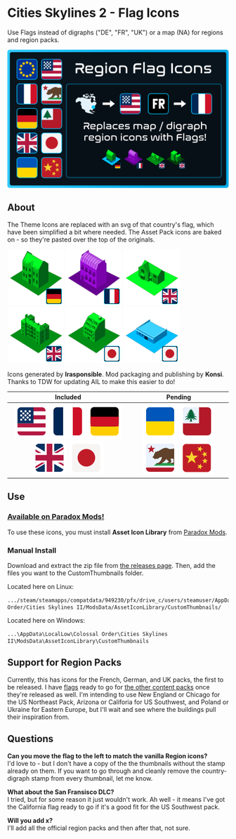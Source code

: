 # Cities Skylines 2 - Flag Icons
Use Flags instead of digraphs ("DE", "FR", "UK") or a map (NA) for regions and region packs.

![Splash Image](https://github.com/irasponsible/cities2-flag-icons/blob/main/Properties/image1.png)

## About

The Theme Icons are replaced with an svg of that country's flag, which have been simplified a bit where needed.
The Asset Pack icons are baked on - so they're pasted over the top of the originals.

![DE Residential Medium](https://github.com/irasponsible/cities2-flag-icons/blob/main/ail/de_thumbnails/DE%20Residential%20Medium.png) ![FR Office](https://github.com/irasponsible/cities2-flag-icons/blob/main/ail/fr_thumbnails/FR%20Office%20High.png) ![UK Detatched](https://github.com/irasponsible/cities2-flag-icons/blob/main/ail/uk_thumbnails/UK%20Residential%20Low.png) ![UK Flats](https://github.com/irasponsible/cities2-flag-icons/blob/main/ail/uk_thumbnails/UK%20Residential%20Medium%20Flats.png?raw=true) ![JP Medium](https://github.com/irasponsible/cities2-flag-icons/blob/main/ail/jp_thumbnails/ZoneJPResidentialMedium.png?raw=true) ![JP Commercial Low](https://github.com/irasponsible/cities2-flag-icons/blob/main/ail/jp_thumbnails/ZoneJPCommercialLow.png?raw=true)

Icons generated by **Irasponsible**. Mod packaging and publishing by **Konsi**.
Thanks to TDW for updating AIL to make this easier to do!

| Included | Pending |
|:-:|:-:|
| ![North America](https://github.com/irasponsible/cities2-flag-icons/blob/main/ail/flags/North%20American.svg) ![France](https://github.com/irasponsible/cities2-flag-icons/blob/main/ail/flags/France.svg) ![Germany](https://github.com/irasponsible/cities2-flag-icons/blob/main/ail/flags/Germany.svg) ![UK](https://github.com/irasponsible/cities2-flag-icons/blob/main/ail/flags/UK%20Pack%20Filter.svg) ![Japan](https://github.com/irasponsible/cities2-flag-icons/blob/main/ail/flags/Japan.svg)  |  ![Ukraine](https://github.com/irasponsible/cities2-flag-icons/blob/main/ail/flags/Ukraine.svg) ![New England](https://github.com/irasponsible/cities2-flag-icons/blob/main/ail/flags/New%20England.svg) ![California](https://github.com/irasponsible/cities2-flag-icons/blob/main/ail/flags/SanFranciscoSet.svg) ![China](https://github.com/irasponsible/cities2-flag-icons/blob/main/ail/flags/China.svg) |


## Use

### [Available on Paradox Mods!](https://mods.paradoxplaza.com/mods/95437/Windows)
To use these icons, you must install **Asset Icon Library** from [Paradox Mods](https://mods.paradoxplaza.com/mods/79634/Windows).

### Manual Install

Download and extract the zip file from [the releases page](https://github.com/irasponsible/cities2-flag-icons/releases). Then, add the files you want to the CustomThumbnails folder. 

Located here on Linux:  

    .../steam/steamapps/compatdata/949230/pfx/drive_c/users/steamuser/AppData/LocalLow/Colossal Order/Cities Skylines II/ModsData/AssetIconLibrary/CustomThumbnails/

Located here on Windows:  

    ...\AppData\LocalLow\Colossal Order\Cities Skylines II\ModsData\AssetIconLibrary\CustomThumbnails

## Support for Region Packs
Currently, this has icons for the French, German, and UK packs, the first to be released. I have [flags](https://github.com/irasponsible/cities2-flag-icons/blob/main/ail/flags) ready to go for [the other content packs](https://www.paradoxinteractive.com/games/cities-skylines-ii/modding/cities-skylines-ii-region-packs) once they're released as well. I'm intending to use New England or Chicago for the US Northeast Pack, Arizona or Califoria for US Southwest, and Poland or Ukraine for Eastern Europe, but I'll wait and see where the buildings pull their inspiration from.

## Questions
**Can you move the flag to the left to match the vanilla Region icons?**  
I'd love to - but I don't have a copy of the the thumbnails without the stamp already on them. If you want to go through and cleanly remove the country-digraph stamp from every thumbnail, let me know.

**What about the San Fransisco DLC?**  
I tried, but for some reason it just wouldn't work. Ah well - it means I've got the California flag ready to go if it's a good fit for the US Southwest pack.

**Will you add x?**  
I'll add all the official region packs and then after that, not sure.

